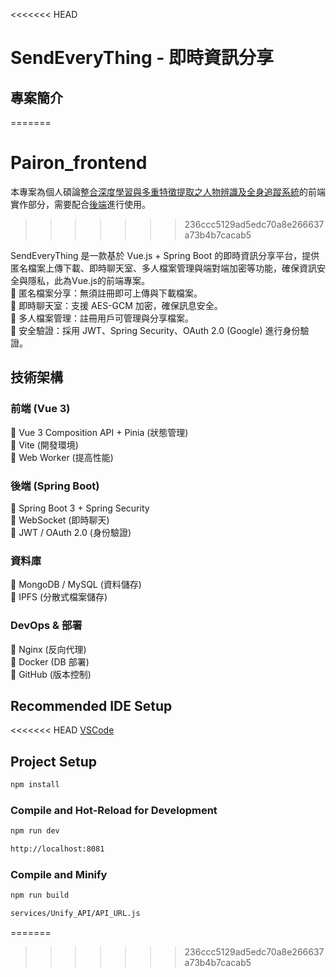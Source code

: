 <<<<<<< HEAD
# SendEveryThing - 即時資訊分享

## 專案簡介
=======
# Pairon_frontend

本專案為個人碩論[整合深度學習與多重特徵提取之人物辨識及全身追蹤系統](https://hdl.handle.net/11296/8ytxzm)的前端實作部分，需要配合[後端](https://github.com/FelixChen1224/Pairon)進行使用。
>>>>>>> 236ccc5129ad5edc70a8e266637a73b4b7cacab5

SendEveryThing 是一款基於 Vue.js + Spring Boot 的即時資訊分享平台，提供匿名檔案上傳下載、即時聊天室、多人檔案管理與端對端加密等功能，確保資訊安全與隱私，此為Vue.js的前端專案。  
🔹 匿名檔案分享：無須註冊即可上傳與下載檔案。  
🔹 即時聊天室：支援 AES-GCM 加密，確保訊息安全。  
🔹 多人檔案管理：註冊用戶可管理與分享檔案。  
🔹 安全驗證：採用 JWT、Spring Security、OAuth 2.0 (Google) 進行身份驗證。

## 技術架構

### 前端 (Vue 3)

🔹 Vue 3 Composition API + Pinia (狀態管理)  
🔹 Vite (開發環境)  
🔹 Web Worker (提高性能)

### 後端 (Spring Boot)

🔹 Spring Boot 3 + Spring Security  
🔹 WebSocket (即時聊天)  
🔹 JWT / OAuth 2.0 (身份驗證)

### 資料庫

🔹 MongoDB / MySQL (資料儲存)  
🔹 IPFS (分散式檔案儲存)

### DevOps & 部署

🔹 Nginx (反向代理)  
🔹 Docker (DB 部署)  
🔹 GitHub (版本控制)

## Recommended IDE Setup

<<<<<<< HEAD
[VSCode](https://code.visualstudio.com/)

##

## Project Setup

```sh
npm install
```

### Compile and Hot-Reload for Development

```sh
npm run dev
```

```sh
http://localhost:8081
```

### Compile and Minify

```sh
npm run build
```

```sh
services/Unify_API/API_URL.js
```
=======
>>>>>>> 236ccc5129ad5edc70a8e266637a73b4b7cacab5
